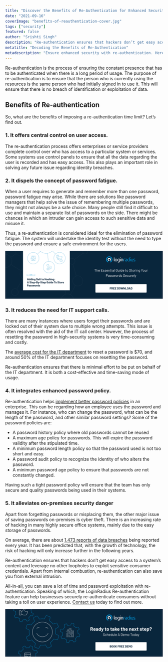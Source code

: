 ```yaml
---
title: "Discover the Benefits of Re-Authentication for Enhanced Security"
date: "2021-09-16"
coverImage: "benefits-of-reauthentication-cover.jpg"
tags: ["security"]
featured: false 
author: "Srishti Singh"
description: "Re-authentication ensures that hackers don’t get easy access to a system’s content and leverage no other loopholes to exploit sensitive consumer credentials. Apart from internal combustion, re-authentication can also save you from external intrusion."
metatitle: "Decoding the Benefits of Re-Authentication"
metadescription: "Ensure enhanced security with re-authentication. Here are five reasons why users need to re-authenticate."
---
```


Re-authentication is the process of ensuring the constant presence that has to be authenticated when there is a long period of usage. The purpose of re-authentication is to ensure that the person who is currently using the resources is the same person who had initially signed in to use it. This will ensure that there is no breach of identification or exploitation of data.  


## Benefits of Re-authentication 

So, what are the benefits of imposing a re-authentication time limit? Let’s find out. 


### 1. It offers central control on user access.

The re-authentication process offers enterprises or service providers complete control over who has access to a particular system or services. Some systems use control panels to ensure that all the data regarding the user is recorded and has easy access. This also plays an important role in solving any future issue regarding identity breaches.


### 2. It dispels the concept of password fatigue.

When a user requires to generate and remember more than one password, password fatigue may arise. While there are solutions like password managers that help solve the issue of remembering multiple passwords, they might not always be a safe choice. Many people still find it difficult to use and maintain a separate list of passwords on the side. There might be chances in which an intruder can gain access to such sensitive data and misuse it.

Thus, a re-authentication is considered ideal for the elimination of password fatigue. The system will undertake the identity test without the need to type the password and ensure a safe environment for the users.

[![hashing-salt-GD](hashing-salt-GD.png)](https://www.loginradius.com/resource/adding-salt-to-hashing-a-step-by-step-guide-to-store-passwords/)


### 3. It reduces the need for IT support calls.

There are many instances where users forget their passwords and are locked out of their system due to multiple wrong attempts. This issue is often resolved with the aid of the IT call center. However, the process of resetting the password in high-security systems is very time-consuming and costly.

The [average cost for the IT department](http://www.mandylionlabs.com/PRCCalc/PRCCalc.htm) to reset a password is $70, and around 50% of the IT department focuses on resetting the password.

Re-authentication ensures that there is minimal effort to be put on behalf of the IT department. It is both a cost-effective and time-saving mode of usage.


### 4. It integrates enhanced password policy.

Re-authentication helps [implement better password policies](https://www.loginradius.com/blog/identity/loginradius-password-policy-business-consumer/) in an enterprise. This can be regarding how an employee uses the password and manages it. For instance, who can change the password, what can be the length of the password, and other similar password settings? Some of the password policies are:



* A password history policy where old passwords cannot be reused
* A maximum age policy for passwords. This will expire the password validity after the stipulated time.
* A minimum password length policy so that the password used is not too short and easy.
* A password audit policy to recognize the identity of who alters the password.
* A minimum password age policy to ensure that passwords are not constantly changed.

Having such a tight password policy will ensure that the team has only secure and quality passwords being used in their systems.


### 5. It alleviates on-premises security danger

Apart from forgetting passwords or misplacing them, the other major issue of saving passwords on-premises is cyber theft. There is an increasing rate of hacking in many highly secure office systems, mainly due to the easy storage of passwords. 

On average, there are about [1,473 reports of data breaches](https://www.statista.com/statistics/273550/data-breaches-recorded-in-the-united-states-by-number-of-breaches-and-records-exposed/?utm_source=xp&utm_medium=blog&utm_campaign=content) being reported every year. It has been predicted that, with the growth of technology, the risk of hacking will only increase further in the following years.

Re-authentication ensures that hackers don’t get easy access to a system’s content and leverage no other loopholes to exploit sensitive consumer credentials. Apart from internal combustion, re-authentication can also save you from external intrusion.  

All-in-all, you can save a lot of time and password exploitation with re-authentication. Speaking of which, the LoginRadius Re-authentication feature can help businesses securely re-authenticate consumers without taking a toll on user experience. [Contact us](https://www.loginradius.com/contact-sales) today to find out more. 

[![book-a-demo-loginradius](../../assets/book-a-demo-loginradius.png)](https://www.loginradius.com/book-a-demo/)
